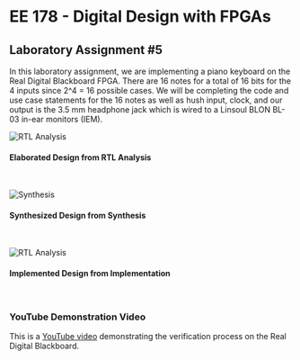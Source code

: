 # EE 178 - Digital Design with FPGAs

## Laboratory Assignment #5

In this laboratory assignment, we are implementing a piano keyboard on the Real Digital Blackboard FPGA. There are 16 notes for a total of 16 bits for the 4 inputs since 2^4 = 16 possible cases. We will be completing the code and use case statements for the 16 notes as well as hush input, clock, and our output is the 3.5 mm headphone jack which is wired to a Linsoul BLON BL-03 in-ear monitors (IEM).

![RTL Analysis](https://cdn.discordapp.com/attachments/953932519047307265/953932544095715328/unknown.png)
#### Elaborated Design from RTL Analysis
<br/>

![Synthesis](https://cdn.discordapp.com/attachments/953932519047307265/953934231543906304/unknown.png)
#### Synthesized Design from Synthesis
<br/>

![RTL Analysis](https://cdn.discordapp.com/attachments/953932519047307265/953933502750007306/unknown.png)
#### Implemented Design from Implementation
<br/>

### YouTube Demonstration Video
This is a [YouTube video](https://www.youtube.com/watch?v=FznCUkk_SsU) demonstrating the verification process on the Real Digital Blackboard.
